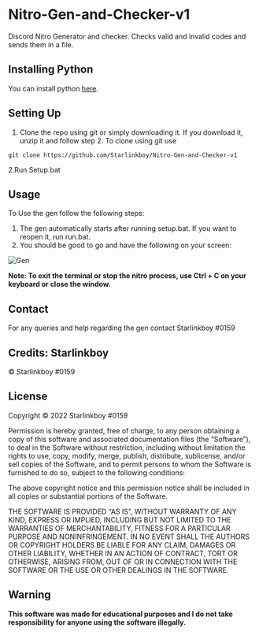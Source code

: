 # Nitro-Gen-and-Checker-v1
Discord Nitro Generator and checker. Checks valid and invalid codes and sends them in a file.
## Installing Python
You can install python [here](https://www.python.org).

## Setting Up
1. Clone the repo using git or simply downloading it. If you download it, unzip it and follow step 2.
To clone using git use 
```
git clone https://github.com/Starlinkboy/Nitro-Gen-and-Checker-v1

```
2.Run Setup.bat 

## Usage
To Use the gen follow the following steps:
1. The gen automatically starts after running setup.bat. If you want to reopen it, run run.bat.
2. You should be good to go and have the following on your screen:

  
  ![Gen](https://user-images.githubusercontent.com/89333014/178473208-37b537ba-ba76-40ff-922f-187417d665ff.png)
  
**Note:  To exit the terminal or stop the nitro process, use Ctrl + C on your keyboard or close the window.**

## Contact
For any queries and help regarding the gen contact Starlinkboy #0159

## Credits: Starlinkboy
© Starlinkboy #0159

## License
Copyright © 2022 Starlinkboy #0159

Permission is hereby granted, free of charge, to any person obtaining a copy of this software and associated documentation files (the “Software”), to deal in the Software without restriction, including without limitation the rights to use, copy, modify, merge, publish, distribute, sublicense, and/or sell copies of the Software, and to permit persons to whom the Software is furnished to do so, subject to the following conditions:

The above copyright notice and this permission notice shall be included in all copies or substantial portions of the Software.

THE SOFTWARE IS PROVIDED “AS IS”, WITHOUT WARRANTY OF ANY KIND, EXPRESS OR IMPLIED, INCLUDING BUT NOT LIMITED TO THE WARRANTIES OF MERCHANTABILITY, FITNESS FOR A PARTICULAR PURPOSE AND NONINFRINGEMENT. IN NO EVENT SHALL THE AUTHORS OR COPYRIGHT HOLDERS BE LIABLE FOR ANY CLAIM, DAMAGES OR OTHER LIABILITY, WHETHER IN AN ACTION OF CONTRACT, TORT OR OTHERWISE, ARISING FROM, OUT OF OR IN CONNECTION WITH THE SOFTWARE OR THE USE OR OTHER DEALINGS IN THE SOFTWARE.

## Warning
**This software was made for educational purposes and I do not take responsibility for anyone using the software illegally.**

